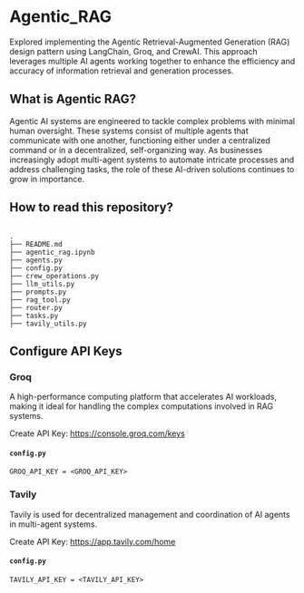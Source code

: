 # Agentic_RAG

Explored implementing the Agentic Retrieval-Augmented Generation (RAG) design pattern using LangChain, Groq, and CrewAI. This approach leverages multiple AI agents working together to enhance the efficiency and accuracy of information retrieval and generation processes.

## What is Agentic RAG?

Agentic AI systems are engineered to tackle complex problems with minimal human oversight. These systems consist of multiple agents that communicate with one another, functioning either under a centralized command or in a decentralized, self-organizing way. As businesses increasingly adopt multi-agent systems to automate intricate processes and address challenging tasks, the role of these AI-driven solutions continues to grow in importance.

## How to read this repository?

```

.
├── README.md
├── agentic_rag.ipynb
├── agents.py
├── config.py
├── crew_operations.py
├── llm_utils.py
├── prompts.py
├── rag_tool.py
├── router.py
├── tasks.py
├── tavily_utils.py

```

## Configure API Keys

### Groq

A high-performance computing platform that accelerates AI workloads, making it ideal for handling the complex computations involved in RAG systems.

Create API Key: https://console.groq.com/keys

#### `config.py`

```
GROQ_API_KEY = <GROQ_API_KEY>
```

### Tavily

Tavily is used for decentralized management and coordination of AI agents in multi-agent systems.

Create API Key: https://app.tavily.com/home

#### `config.py`

```
TAVILY_API_KEY = <TAVILY_API_KEY>
```



